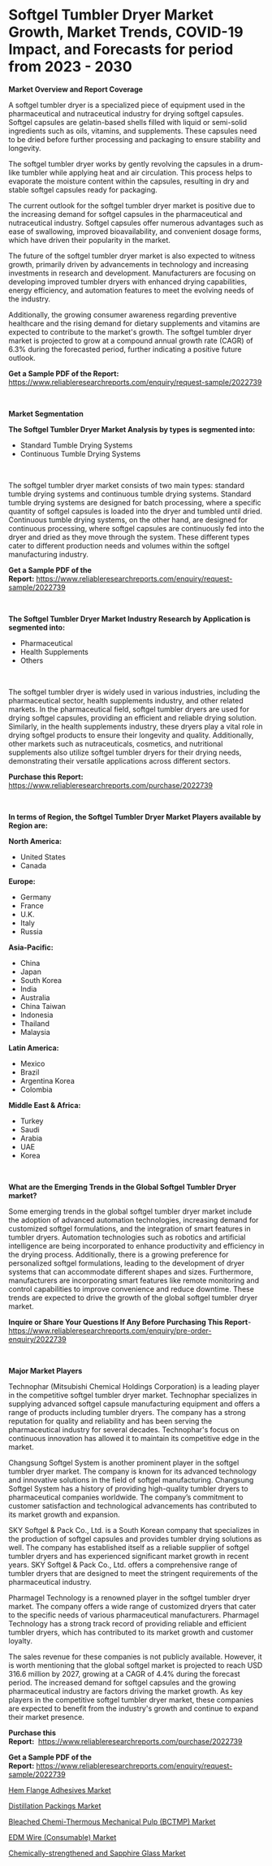 <p><h1>Softgel Tumbler Dryer Market Growth, Market Trends, COVID-19 Impact, and Forecasts for period from 2023 - 2030</h1></p><p><strong>Market Overview and Report Coverage</strong></p>
<p><p>A softgel tumbler dryer is a specialized piece of equipment used in the pharmaceutical and nutraceutical industry for drying softgel capsules. Softgel capsules are gelatin-based shells filled with liquid or semi-solid ingredients such as oils, vitamins, and supplements. These capsules need to be dried before further processing and packaging to ensure stability and longevity.</p><p>The softgel tumbler dryer works by gently revolving the capsules in a drum-like tumbler while applying heat and air circulation. This process helps to evaporate the moisture content within the capsules, resulting in dry and stable softgel capsules ready for packaging.</p><p>The current outlook for the softgel tumbler dryer market is positive due to the increasing demand for softgel capsules in the pharmaceutical and nutraceutical industry. Softgel capsules offer numerous advantages such as ease of swallowing, improved bioavailability, and convenient dosage forms, which have driven their popularity in the market.</p><p>The future of the softgel tumbler dryer market is also expected to witness growth, primarily driven by advancements in technology and increasing investments in research and development. Manufacturers are focusing on developing improved tumbler dryers with enhanced drying capabilities, energy efficiency, and automation features to meet the evolving needs of the industry.</p><p>Additionally, the growing consumer awareness regarding preventive healthcare and the rising demand for dietary supplements and vitamins are expected to contribute to the market's growth. The softgel tumbler dryer market is projected to grow at a compound annual growth rate (CAGR) of 6.3% during the forecasted period, further indicating a positive future outlook.</p></p>
<p><strong>Get a Sample PDF of the Report:</strong> <a href="https://www.reliableresearchreports.com/enquiry/request-sample/2022739">https://www.reliableresearchreports.com/enquiry/request-sample/2022739</a></p>
<p>&nbsp;</p>
<p><strong>Market Segmentation</strong></p>
<p><strong>The Softgel Tumbler Dryer Market Analysis by types is segmented into:</strong></p>
<p><ul><li>Standard Tumble Drying Systems</li><li>Continuous Tumble Drying Systems</li></ul></p>
<p>&nbsp;</p>
<p><p>The softgel tumbler dryer market consists of two main types: standard tumble drying systems and continuous tumble drying systems. Standard tumble drying systems are designed for batch processing, where a specific quantity of softgel capsules is loaded into the dryer and tumbled until dried. Continuous tumble drying systems, on the other hand, are designed for continuous processing, where softgel capsules are continuously fed into the dryer and dried as they move through the system. These different types cater to different production needs and volumes within the softgel manufacturing industry.</p></p>
<p><strong>Get a Sample PDF of the Report:</strong>&nbsp;<a href="https://www.reliableresearchreports.com/enquiry/request-sample/2022739">https://www.reliableresearchreports.com/enquiry/request-sample/2022739</a></p>
<p>&nbsp;</p>
<p><strong>The Softgel Tumbler Dryer Market Industry Research by Application is segmented into:</strong></p>
<p><ul><li>Pharmaceutical</li><li>Health Supplements</li><li>Others</li></ul></p>
<p>&nbsp;</p>
<p><p>The softgel tumbler dryer is widely used in various industries, including the pharmaceutical sector, health supplements industry, and other related markets. In the pharmaceutical field, softgel tumbler dryers are used for drying softgel capsules, providing an efficient and reliable drying solution. Similarly, in the health supplements industry, these dryers play a vital role in drying softgel products to ensure their longevity and quality. Additionally, other markets such as nutraceuticals, cosmetics, and nutritional supplements also utilize softgel tumbler dryers for their drying needs, demonstrating their versatile applications across different sectors.</p></p>
<p><strong>Purchase this Report:</strong>&nbsp; <a href="https://www.reliableresearchreports.com/purchase/2022739">https://www.reliableresearchreports.com/purchase/2022739</a></p>
<p>&nbsp;</p>
<p><strong>In terms of Region, the Softgel Tumbler Dryer Market Players available by Region are:</strong></p>
<p>
    <p> <strong> North America: </strong>
        <ul>
            <li>United States</li>
            <li>Canada</li>
        </ul>
        </p> 
    <p> <strong> Europe: </strong>
        <ul>
            <li>Germany</li>
            <li>France</li>
            <li>U.K.</li>
            <li>Italy</li>
            <li>Russia</li>
        </ul>
        </p> 
    <p> <strong> Asia-Pacific: </strong>
        <ul>
            <li>China</li>
            <li>Japan</li>
            <li>South Korea</li>
            <li>India</li>
            <li>Australia</li>
            <li>China Taiwan</li>
            <li>Indonesia</li>
            <li>Thailand</li>
            <li>Malaysia</li>
        </ul>
        </p> 
    <p> <strong> Latin America: </strong>
        <ul>
            <li>Mexico</li>
            <li>Brazil</li>
            <li>Argentina Korea</li>
            <li>Colombia</li>
        </ul>
        </p> 
    <p> <strong> Middle East & Africa: </strong>
        <ul>
            <li>Turkey</li>
            <li>Saudi</li>
            <li>Arabia</li>
            <li>UAE</li>
            <li>Korea</li>
        </ul>
    </p>
    </p>
<p>&nbsp;</p>
<p><strong>What are the Emerging Trends in the Global Softgel Tumbler Dryer market?</strong></p>
<p><p>Some emerging trends in the global softgel tumbler dryer market include the adoption of advanced automation technologies, increasing demand for customized softgel formulations, and the integration of smart features in tumbler dryers. Automation technologies such as robotics and artificial intelligence are being incorporated to enhance productivity and efficiency in the drying process. Additionally, there is a growing preference for personalized softgel formulations, leading to the development of dryer systems that can accommodate different shapes and sizes. Furthermore, manufacturers are incorporating smart features like remote monitoring and control capabilities to improve convenience and reduce downtime. These trends are expected to drive the growth of the global softgel tumbler dryer market.</p></p>
<p><strong>Inquire or Share Your Questions If Any Before Purchasing This Report</strong>- <a href="https://www.reliableresearchreports.com/enquiry/pre-order-enquiry/2022739">https://www.reliableresearchreports.com/enquiry/pre-order-enquiry/2022739</a></p>
<p>&nbsp;</p>
<p><strong>Major Market Players</strong></p>
<p><p>Technophar (Mitsubishi Chemical Holdings Corporation) is a leading player in the competitive softgel tumbler dryer market. Technophar specializes in supplying advanced softgel capsule manufacturing equipment and offers a range of products including tumbler dryers. The company has a strong reputation for quality and reliability and has been serving the pharmaceutical industry for several decades. Technophar's focus on continuous innovation has allowed it to maintain its competitive edge in the market.</p><p>Changsung Softgel System is another prominent player in the softgel tumbler dryer market. The company is known for its advanced technology and innovative solutions in the field of softgel manufacturing. Changsung Softgel System has a history of providing high-quality tumbler dryers to pharmaceutical companies worldwide. The company’s commitment to customer satisfaction and technological advancements has contributed to its market growth and expansion.</p><p>SKY Softgel & Pack Co., Ltd. is a South Korean company that specializes in the production of softgel capsules and provides tumbler drying solutions as well. The company has established itself as a reliable supplier of softgel tumbler dryers and has experienced significant market growth in recent years. SKY Softgel & Pack Co., Ltd. offers a comprehensive range of tumbler dryers that are designed to meet the stringent requirements of the pharmaceutical industry.</p><p>Pharmagel Technology is a renowned player in the softgel tumbler dryer market. The company offers a wide range of customized dryers that cater to the specific needs of various pharmaceutical manufacturers. Pharmagel Technology has a strong track record of providing reliable and efficient tumbler dryers, which has contributed to its market growth and customer loyalty.</p><p>The sales revenue for these companies is not publicly available. However, it is worth mentioning that the global softgel market is projected to reach USD 316.6 million by 2027, growing at a CAGR of 4.4% during the forecast period. The increased demand for softgel capsules and the growing pharmaceutical industry are factors driving the market growth. As key players in the competitive softgel tumbler dryer market, these companies are expected to benefit from the industry's growth and continue to expand their market presence.</p></p>
<p><strong>Purchase this Report:</strong>&nbsp;&nbsp;<a href="https://www.reliableresearchreports.com/purchase/2022739">https://www.reliableresearchreports.com/purchase/2022739</a></p>
<p></p>
<p><strong>Get a Sample PDF of the Report:</strong>&nbsp;<a href="https://www.reliableresearchreports.com/enquiry/request-sample/2022739">https://www.reliableresearchreports.com/enquiry/request-sample/2022739</a></p>
<p><p><a href="https://medium.com/@charityrice2662/hem-flange-adhesives-market-comprehensive-assessment-by-type-application-and-geography-1d0b9a3b946c">Hem Flange Adhesives Market</a></p><p><a href="https://medium.com/@lottierunte2662/distillation-packings-market-size-and-market-trends-complete-industry-overview-2023-to-2030-b63d74e9097c">Distillation Packings Market</a></p><p><a href="https://medium.com/@samirmayert107/decoding-bleached-chemi-thermous-mechanical-pulp-bctmp-market-metrics-market-share-trends-and-191d2ce5f221">Bleached Chemi-Thermous Mechanical Pulp (BCTMP) Market</a></p><p><a href="https://medium.com/@jarredmertz2772/edm-wire-consumable-market-share-evolution-and-market-growth-trends-2023-2030-f1f4c330ce8a">EDM Wire (Consumable) Market</a></p><p><a href="https://medium.com/@reyeshowell655/chemically-strengthened-and-sapphire-glass-market-focuses-on-market-share-size-and-projected-f23a46a75c40">Chemically-strengthened and Sapphire Glass Market</a></p></p>